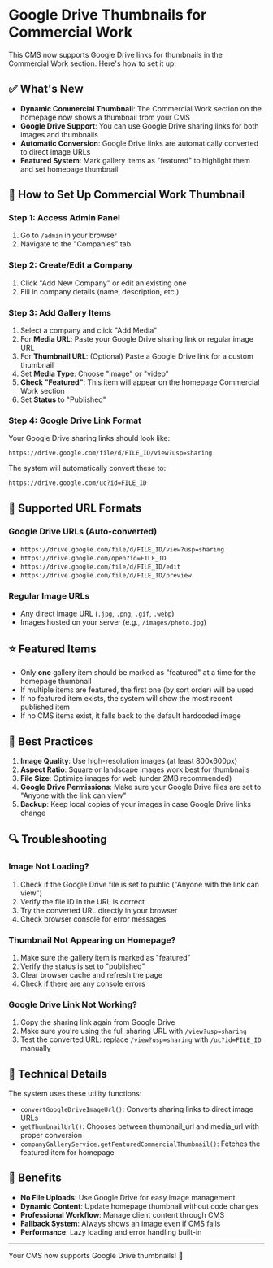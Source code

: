 # Google Drive Thumbnails for Commercial Work

This CMS now supports Google Drive links for thumbnails in the Commercial Work section. Here's how to set it up:

## ✅ What's New

- **Dynamic Commercial Thumbnail**: The Commercial Work section on the homepage now shows a thumbnail from your CMS
- **Google Drive Support**: You can use Google Drive sharing links for both images and thumbnails
- **Automatic Conversion**: Google Drive links are automatically converted to direct image URLs
- **Featured System**: Mark gallery items as "featured" to highlight them and set homepage thumbnail

## 🔧 How to Set Up Commercial Work Thumbnail

### Step 1: Access Admin Panel
1. Go to `/admin` in your browser
2. Navigate to the "Companies" tab

### Step 2: Create/Edit a Company
1. Click "Add New Company" or edit an existing one
2. Fill in company details (name, description, etc.)

### Step 3: Add Gallery Items
1. Select a company and click "Add Media"
2. For **Media URL**: Paste your Google Drive sharing link or regular image URL
3. For **Thumbnail URL**: (Optional) Paste a Google Drive link for a custom thumbnail
4. Set **Media Type**: Choose "image" or "video"
5. **Check "Featured"**: This item will appear on the homepage Commercial Work section
6. Set **Status** to "Published"

### Step 4: Google Drive Link Format
Your Google Drive sharing links should look like:
```
https://drive.google.com/file/d/FILE_ID/view?usp=sharing
```

The system will automatically convert these to:
```
https://drive.google.com/uc?id=FILE_ID
```

## 📸 Supported URL Formats

### Google Drive URLs (Auto-converted)
- `https://drive.google.com/file/d/FILE_ID/view?usp=sharing`
- `https://drive.google.com/open?id=FILE_ID`
- `https://drive.google.com/file/d/FILE_ID/edit`
- `https://drive.google.com/file/d/FILE_ID/preview`

### Regular Image URLs
- Any direct image URL (`.jpg`, `.png`, `.gif`, `.webp`)
- Images hosted on your server (e.g., `/images/photo.jpg`)

## ⭐ Featured Items

- Only **one** gallery item should be marked as "featured" at a time for the homepage thumbnail
- If multiple items are featured, the first one (by sort order) will be used
- If no featured item exists, the system will show the most recent published item
- If no CMS items exist, it falls back to the default hardcoded image

## 🎯 Best Practices

1. **Image Quality**: Use high-resolution images (at least 800x600px)
2. **Aspect Ratio**: Square or landscape images work best for thumbnails
3. **File Size**: Optimize images for web (under 2MB recommended)
4. **Google Drive Permissions**: Make sure your Google Drive files are set to "Anyone with the link can view"
5. **Backup**: Keep local copies of your images in case Google Drive links change

## 🔍 Troubleshooting

### Image Not Loading?
1. Check if the Google Drive file is set to public ("Anyone with the link can view")
2. Verify the file ID in the URL is correct
3. Try the converted URL directly in your browser
4. Check browser console for error messages

### Thumbnail Not Appearing on Homepage?
1. Make sure the gallery item is marked as "featured"
2. Verify the status is set to "published"
3. Clear browser cache and refresh the page
4. Check if there are any console errors

### Google Drive Link Not Working?
1. Copy the sharing link again from Google Drive
2. Make sure you're using the full sharing URL with `/view?usp=sharing`
3. Test the converted URL: replace `/view?usp=sharing` with `/uc?id=FILE_ID` manually

## 📱 Technical Details

The system uses these utility functions:
- `convertGoogleDriveImageUrl()`: Converts sharing links to direct image URLs
- `getThumbnailUrl()`: Chooses between thumbnail_url and media_url with proper conversion
- `companyGalleryService.getFeaturedCommercialThumbnail()`: Fetches the featured item for homepage

## 🎉 Benefits

- **No File Uploads**: Use Google Drive for easy image management
- **Dynamic Content**: Update homepage thumbnail without code changes
- **Professional Workflow**: Manage client content through CMS
- **Fallback System**: Always shows an image even if CMS fails
- **Performance**: Lazy loading and error handling built-in

---

Your CMS now supports Google Drive thumbnails! 🚀 